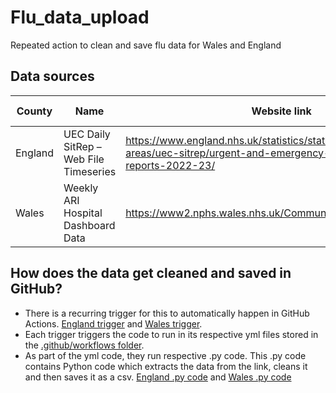 # Flu_data_upload

Repeated action to clean and save flu data for Wales and England

## Data sources

| County | Name | Website link | Direct data link |
| --- | --- | --- | --- |
| England	| UEC Daily SitRep – Web File Timeseries| https://www.england.nhs.uk/statistics/statistical-work-areas/uec-sitrep/urgent-and-emergency-care-daily-situation-reports-2022-23/ | [Direct download](https://www.england.nhs.uk/statistics/wp-content/uploads/sites/2/2022/12/UEC-Daily-SitRep-Web-File-Timeseries-2.xlsx) |
| Wales	| Weekly ARI Hospital Dashboard Data | https://www2.nphs.wales.nhs.uk/CommunitySurveillanceDocs.nsf | [Direct download](https://www2.nphs.wales.nhs.uk/CommunitySurveillanceDocs.nsf/3dc04669c9e1eaa880257062003b246b/023d7e78efdbcc3980258917005779d4/$FILE/Weekly%20ARI%20hospital%20dashboard%20data%20-%20last%2090%20days.xlsx) |

## How does the data get cleaned and saved in GitHub?

- There is a recurring trigger for this to automatically happen in GitHub Actions. [England trigger](https://github.com/SallySamNIHR/Flu_data_upload/actions/workflows/flu_england.yml) and [Wales trigger](https://github.com/SallySamNIHR/Flu_data_upload/actions/workflows/flu_wales.yml).
- Each trigger triggers the code to run in its respective yml files stored in the [.github/workflows folder](https://github.com/SallySamNIHR/Flu_data_upload/tree/main/.github/workflows).
- As part of the yml code, they run respective .py code. This .py code contains Python code which extracts the data from the link, cleans it and then saves it as a csv. [England .py code](https://github.com/SallySamNIHR/Flu_data_upload/blob/main/flu_england.py) and [Wales .py code](https://github.com/SallySamNIHR/Flu_data_upload/blob/main/flu_wales.py)
